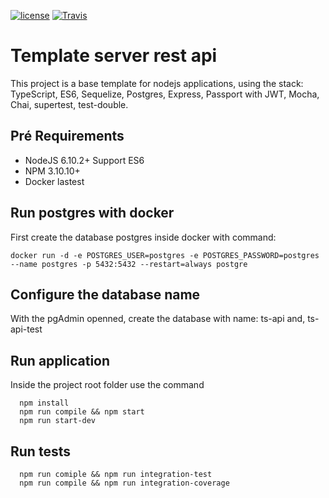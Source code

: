 [![license](https://img.shields.io/github/license/mashape/apistatus.svg)](https://opensource.org/licenses/MIT)
[![Travis](https://img.shields.io/travis/lhenriquegomescamilo/template-server-nodejs.svg)](https://img.shields.io/travis/lhenriquegomescamilo/template-server-nodejs.svg)

# Template server rest api
 This project is a base template for nodejs applications, using the stack: TypeScript, ES6, Sequelize, Postgres, Express, Passport with JWT, Mocha, Chai, supertest, test-double.

## Pré Requirements
 * NodeJS 6.10.2+ Support ES6
 * NPM 3.10.10+ 
 * Docker lastest
## Run postgres with docker
First create the database postgres inside docker with command:
````
docker run -d -e POSTGRES_USER=postgres -e POSTGRES_PASSWORD=postgres --name postgres -p 5432:5432 --restart=always postgre

````
## Configure the database name
With the pgAdmin openned, create the database with name: ts-api and, ts-api-test


## Run application
Inside the project root folder use the command
````
  npm install
  npm run compile && npm start
  npm run start-dev 
````

## Run tests
````
  npm run comiple && npm run integration-test
  npm run compile && npm run integration-coverage
````
